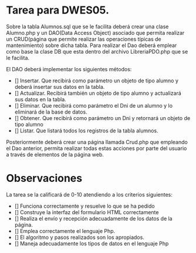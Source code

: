# Tarea para DWES05.
Sobre la tabla Alumnos.sql que se le facilita deberá crear una clase Alumno.php y un DAO(Data Access Object) asociado que permita realizar un CRUD(página que permite realizar las operaciones típicas de mantenimiento) sobre dicha tabla. Para realizar el Dao deberá emplear como base la clase DB que esta dentro del archivo LibreriaPDO.php que se le facilita.

El DAO deberá implementar los siguientes métodos:
* [] Insertar. Que recibirá como parámetro un objeto de tipo alumno y deberá insertar sus datos en la tabla.
* [] Actualizar. Recibirá también un objeto de tipo alumno y actualizará sus datos en la tabla.
* [] Eliminar. Que recibirá como parámetro el Dni de un alumno y lo eliminará de la base de datos.
* [] Obtener. Que recibirá como parámetro un Dni y retornará un objeto de tipo alumno
* [] Listar. Que listará todos los registros de la tabla alumnos.

Posteriormente deberá crear una página llamada Crud.php que empleando el Dao anterior, permita realizar todas estas acciones por parte del usuario a través de elementos de la página web.

# Observaciones
La tarea se la calificará de 0-10 atendiendo a los criterios siguientes:
* [] Funciona correctamente y resuelve lo que se ha pedido
* [] Construye la interfaz del formulario HTML correctamente
* [] Realiza el envío y recepción adecuadamente de los datos de la página.
* [] Emplea correctamente el lenguaje Php.
* [] El algoritmo y pasos realizados son los apropiados.
* [] Maneja adecuadamente los tipos de datos en el lenguaje Php
